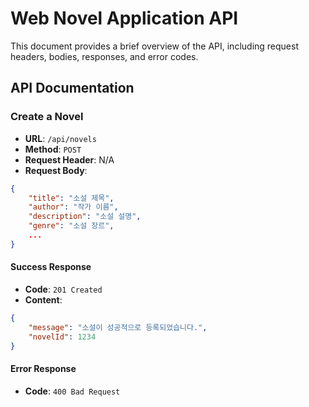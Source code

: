 # Web Novel Application API

This document provides a brief overview of the API, including request headers, bodies, responses, and error codes.

## API Documentation

### Create a Novel

- **URL**: `/api/novels`
- **Method**: `POST`
- **Request Header**: N/A
- **Request Body**:

```json
{
    "title": "소설 제목",
    "author": "작가 이름",
    "description": "소설 설명",
    "genre": "소설 장르",
    ...
}
```

#### Success Response

- **Code**: `201 Created`
- **Content**:

```json
{
    "message": "소설이 성공적으로 등록되었습니다.",
    "novelId": 1234
}
```

#### Error Response

- **Code**: `400 Bad Request`
